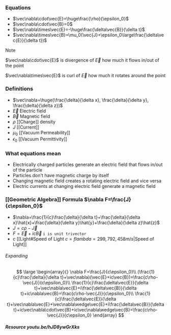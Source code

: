 ### Equations
- $\vec\nabla\cdot\vec{E}=\huge\frac{\rho}{\epsilon_0}$
- $\vec\nabla\cdot\vec{B}=0$
- $\vec\nabla\times\vec{E}=-\huge\frac{\delta\vec{B}}{\delta t}$
- $\vec\nabla\times\vec{B}=\mu_0(\vec{J}+\epsilon_0\large\frac{\delta\vec{E}}{\delta t})$

> [!note]
> $\vec\nabla\cdot\vec{E}$ is divergence of $\vec{E}$
> how much it flows in/out of the point
> 
> $\vec\nabla\times\vec{E}$ is curl of $\vec{E}$
> how much it rotates around the point
### Definitions
- $\vec\nabla=\huge(\frac{\delta}{\delta x}, \frac{\delta}{\delta y}, \frac{\delta}{\delta z})$
- $\vec{E}$ Electric field
- $\vec{B}$ Magnetic field
- $\rho$ [[Charge]] density
- $J$ [[Current]]
- $\mu_0$ [[Vacuum Permeability]]
- $\epsilon_0$ [[Vacuum Permittivity]]
### What equations mean
- Electrically charged particles generate an electric field that flows in/out of the particle
- Particles don't have magnetic charge by itself
- Changing magnetic field creates a rotating electric field and vice versa
- Electric currents at changing electric field generate a magnetic field
### [[Geometric Algebra]] Formula $\nabla F=\frac{J}{c\epsilon_0}$
- $\nabla=\frac{1}{c}\frac{\delta}{\delta t}+\frac{\delta}{\delta x}\hat{x}+\frac{\delta}{\delta y}\hat{y}+\frac{\delta}{\delta z}\hat{z}$
- $J=c\rho-\vec{J}$
- $F=\vec{E}+ic\vec{B}$ `i is unit trivector`
- $c$ [[Light#Speed of Light $c=f lambda=299,792,458m/s$|Speed of Light]]
###### Expanding 
$$
\large
\begin{array}{}
\nabla F=\frac{J}{c\epsilon_0}\\
(\frac{1}{c}\frac{\delta}{\delta t}+\vec\nabla)(\vec{E}+ic\vec{B})=\frac{c\rho-\vec{J}}{c\epsilon_0}\\
\frac{1}{c}\frac{\delta\vec{E}}{\delta t}+\vec\nabla\vec{E}+i\frac{\delta\vec{B}}{\delta t}+ic\nabla\vec{B}=\frac{c\rho-\vec{J}}{c\epsilon_0}\\
\frac{1}{c}\frac{\delta\vec{E}}{\delta t}+\vec\nabla\vec{E}+\vec\nabla\wedge\vec{E}+i\frac{\delta\vec{B}}{\delta t}+ic\vec\nabla\cdot\vec{B}+ic\vec\nabla\wedge\vec{B}=\frac{c\rho-\vec{J}}{c\epsilon_0}
\end{array}
$$
##### Resource youtu.be/hJD8ywGrXks
